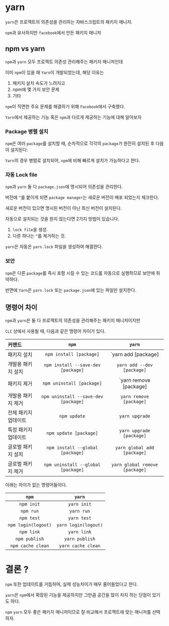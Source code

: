 # yarn

`yarn`은 프로젝트의 의존성을 관리하는 자바스크립트의 패키지 매니저.

`npm`과 유사하지만 `facebook`에서 만든 패키지 매니저

## npm vs yarn

`npm`과 `yarn` 모두 프로젝트 의존성 관리해주는 패키지 매니저인데

이미 `npm`이 있을 때 `Yarn`이 개발되었는데, 해당 이유는

1. 패키지 설치 속도가 느려지고 
2. npm에 몇 가지 보안 문제
3. 기타

`npm`이 직면한 주요 문제를 해결하기 위해 `Facebook`에서 구축했다. 

`Yarn`에서 제공하는 기능 혹은 `npm`과 다르게 제공하는 기능에 대해 알아보자

### Package 병렬 설치

`npm`은 여러 `package`를 설치할 때, 순차적으로 각각의 `package`가 완전히 설치된 후 다음이 설치된다.

`Yarn`의 경우 병렬로 설치되어, `npm`에 비해 빠르게 설치가 가능하다고 한다.

### 자동 Lock file 

`npm`과 `yarn` 둘 다 `package.json`에 명시되어 의존성을 관리한다.

버전에 `^`를 붙이게 되면 `package manager`는 새로운 버전이 배포 되었는지 체크한다. 

새로운 버전이 있으면 명시된 버전이 아닌 최신 버전이 설치된다. 

자동으로 설치되는 것을 원치 않는다면 2가지 방법이 있습니다. 

1. `lock file`을 생성. 
2. 다른 하나는 `^`를 제거하는 것.

`yarn`은 자동은 `yarn.lock` 파일을 생성하여 해결한다.

### 보안

`npm`은 다른 `package`를 즉시 포함 시킬 수 있는 코드를 자동으로 실행하므로 보안에 취약하다. 

반면에 `Yarn`은 `yarn.lock` 또는 `package.json`에 있는 파일만 설치한다. 

## 명령어 차이

`npm`과 `yarn`은 둘 다 프로젝트의 의존성을 관리해주는 패키지 매니저이지만

`CLI` 상에서 사용될 때, 다음과 같은 명령어 차이가 있다.

| 커맨드               |                `npm`                 |             `yarn`             |
| :------------------- | :----------------------------------: | :----------------------------: |
| 패키지 설치          |       `npm install [package]`        |      `yarn add [package]       |
| 개발용 패키지 설치   |  `npm install --save-dev [package]`  |   `yarn add --dev [package]`   |
| 패키지 제거          |      `npm uninstall [package]`       |     `yarn remove [package]     |
| 개발용 패키지 제거   | `npm uninstall --save-dev [package]` |    `yarn remove [package]`     |
| 전체 패키지 업데이트 |             `npm update`             |         `yarn upgrade`         |
| 특정 패키지 업데이트 |        `npm update [package]`        |    `yarn upgrade [package]`    |
| 글로벌 패키지 설치   |   `npm install --global [package]`   |  `yarn global add [package]`   |
| 글로벌 패키지 제거   |  `npm uninstall --global [package]`  | `yarn global remove [package]` |

아래는 차이가 없는 명령어들이다.

|        `npm`        |        `yarn`        |
| :-----------------: | :------------------: |
|     `npm init`      |     `yarn init`      |
|      `npm run`      |      `yarn run`      |
|     `npm test`      |     `yarn test`      |
| `npm login(logout)` | `yarn login(logout)` |
|     `npm link`      |     `yarn link`      |
|    `npm publish`    |    `yarn publish`    |
|  `npm cache clean`  |  `yarn cache clean`  |


# 결론 ?

`npm` 또한 업데이트를 거듭하여, 실제 성능차이가 매우 줄어들었다고 한다.

`yarn`은 `npm`에서 확장된 기능을 제공하지만 그만큼 공간을 많이 차지 하는 단점이 있기도 하다.

`npm` `yarn` 모두 좋은 패키지 매니저이므로 잘 비교해서 프로젝트에 맞는 매니저를 선택하자.

